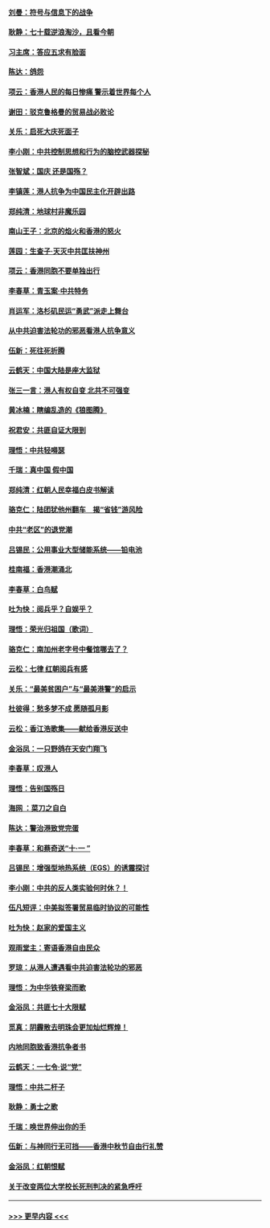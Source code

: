 #### [刘曼：符号与信息下的战争](../pages/nsc993/n11564655.md?t=10030722) 
#### [耿静：七十载逆浪淘沙，且看今朝](../pages/nsc993/n11564520.md?t=10030722) 
#### [习主席：答应五求有脸面](../pages/nsc993/n11563953.md?t=10030722) 
#### [陈达：鸽怨](../pages/nsc993/n11561879.md?t=10030722) 
#### [项云：香港人民的每日惨痛  警示着世界每个人](../pages/nsc993/n11559273.md?t=10030722) 
#### [谢田：驳克鲁格曼的贸易战必败论](../pages/nsc993/n11555840.md?t=10030722) 
#### [关乐：启死大庆死面子](../pages/nsc993/n11556823.md?t=10030722) 
#### [李小刚：中共控制思想和行为的脑控武器探秘](../pages/nsc993/n11556776.md?t=10030722) 
#### [张智斌：国庆  还是国殇？](../pages/nsc993/n11556617.md?t=10030722) 
#### [李镇莲：港人抗争为中国民主化开辟出路](../pages/nsc993/n11556570.md?t=10030722) 
#### [郑纯清：地球村非魔乐园](../pages/nsc993/n11555415.md?t=10030722) 
#### [南山王子：北京的焰火和香港的怒火](../pages/nsc993/n11555318.md?t=10030722) 
#### [莲园：生查子·天灭中共匡扶神州](../pages/nsc993/n11555302.md?t=10030722) 
#### [项云：香港同胞不要单独出行](../pages/nsc993/n11555276.md?t=10030722) 
#### [李春草：青玉案‧中共特务](../pages/nsc993/n11552356.md?t=10030722) 
#### [肖运军：洛杉矶民运“勇武”派走上舞台](../pages/nsc993/n11551595.md?t=10030722) 
#### [从中共迫害法轮功的邪恶看港人抗争意义](../pages/nsc993/n11540858.md?t=10030722) 
#### [伍新：死往死折腾](../pages/nsc993/n11550174.md?t=10030722) 
#### [云鹤天：中国大陆是座大监狱](../pages/nsc993/n11550155.md?t=10030722) 
#### [张三一言：港人有权自变 北共不可强变](../pages/nsc993/n11550132.md?t=10030722) 
#### [黄冰楠：瞎编乱造的《狼图腾》](../pages/nsc993/n11550082.md?t=10030722) 
#### [祝君安：共匪自证大限到](../pages/nsc993/n11550041.md?t=10030722) 
#### [理悟：中共轻嘚瑟](../pages/nsc993/n11547978.md?t=10030722) 
#### [千瑞：真中国 假中国](../pages/nsc993/n11547865.md?t=10030722) 
#### [郑纯清：红朝人民幸福白皮书解读](../pages/nsc993/n11547499.md?t=10030722) 
#### [骆克仁：陆团犹他州翻车　揭“省钱”游风险](../pages/nsc993/n11546977.md?t=10030722) 
#### [中共“老区”的退党潮](../pages/nsc993/n11545995.md?t=10030722) 
#### [吕锡民：公用事业大型储能系统——铅电池](../pages/nsc993/n11545701.md?t=10030722) 
#### [桂南福：香港潮涌北](../pages/nsc993/n11545682.md?t=10030722) 
#### [李春草：白鸟赋](../pages/nsc993/n11545663.md?t=10030722) 
#### [吐为快：阅兵乎？自娱乎？](../pages/nsc993/n11545625.md?t=10030722) 
#### [理悟：荣光归祖国（歌词）](../pages/nsc993/n11545616.md?t=10030722) 
#### [骆克仁：南加州老字号中餐馆哪去了？](../pages/nsc993/n11545120.md?t=10030722) 
#### [云松：七律 红朝阅兵有感](../pages/nsc993/n11542394.md?t=10030722) 
#### [关乐：“最美贫困户”与“最美港警”的启示](../pages/nsc993/n11542252.md?t=10030722) 
#### [杜彼得：愁多梦不成 愿随孤月影](../pages/nsc993/n11540296.md?t=10030722) 
#### [云松：香江浩歌集——献给香港反送中](../pages/nsc993/n11540149.md?t=10030722) 
#### [金浴凤：一只野鸽在天安门翔飞](../pages/nsc993/n11540280.md?t=10030722) 
#### [李春草：叹港人](../pages/nsc993/n11540119.md?t=10030722) 
#### [理悟：告别国殇日](../pages/nsc993/n11539610.md?t=10030722) 
#### [海网 ：菜刀之自白](../pages/nsc993/n11539597.md?t=10030722) 
#### [陈达：警治港致党完蛋](../pages/nsc993/n11538127.md?t=10030722) 
#### [李春草：和蔡奇送“十·一 ”](../pages/nsc993/n11537810.md?t=10030722) 
#### [吕锡民：增强型地热系统（EGS）的诱震探讨](../pages/nsc993/n11537765.md?t=10030722) 
#### [李小刚：中共的反人类实验何时休？！](../pages/nsc993/n11537669.md?t=10030722) 
#### [伍凡短评：中美拟签署贸易临时协议的可能性](../pages/nsc993/n11536773.md?t=10030722) 
#### [吐为快：赵家的爱国主义](../pages/nsc993/n11536750.md?t=10030722) 
#### [观雨堂主：寄语香港自由民众](../pages/nsc993/n11536735.md?t=10030722) 
#### [罗琼：从港人遭遇看中共迫害法轮功的邪恶](../pages/nsc993/n11507862.md?t=10030722) 
#### [理悟：为中华铁脊梁而歌](../pages/nsc993/n11534458.md?t=10030722) 
#### [金浴凤：共匪七十大限赋](../pages/nsc993/n11534434.md?t=10030722) 
#### [觅真：阴霾散去明珠会更加灿烂辉煌！](../pages/nsc993/n11531858.md?t=10030722) 
#### [内地同胞致香港抗争者书](../pages/nsc993/n11531645.md?t=10030722) 
#### [云鹤天：一七令‧说“党”](../pages/nsc993/n11529099.md?t=10030722) 
#### [理悟：中共二杆子](../pages/nsc993/n11529046.md?t=10030722) 
#### [耿静：勇士之歌](../pages/nsc993/n11527562.md?t=10030722) 
#### [千瑞：唤世界伸出你的手](../pages/nsc993/n11526942.md?t=10030722) 
#### [伍新：与神同行无可挡——香港中秋节自由行礼赞](../pages/nsc993/n11526801.md?t=10030722) 
#### [金浴凤：红朝恨赋](../pages/nsc993/n11524312.md?t=10030722) 
#### [关于改变两位大学校长死刑判决的紧急呼吁](../pages/nsc993/n11524103.md?t=10030722) 

----
#### [ >>> 更早内容 <<< ](../indexes/nsc993-earlier.md)
